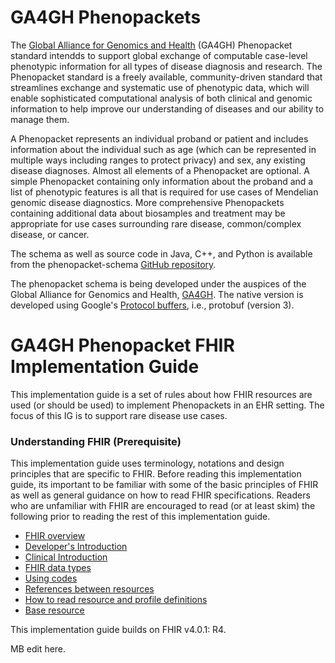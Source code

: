 # GA4GH Phenopackets

The [Global Alliance for Genomics and Health](https://www.ga4gh.org/) (GA4GH) Phenopacket standard intendds to support global exchange of computable case-level phenotypic information for all types of disease diagnosis and research. The Phenopacket standard is a freely available, community-driven standard that streamlines exchange and systematic use of phenotypic data, which will enable sophisticated computational analysis of both clinical and genomic information to help improve our understanding of diseases and our ability to manage them.

A Phenopacket represents an individual proband or patient and includes information about the individual such as age (which can be represented in multiple ways including ranges to protect privacy) and sex, any existing disease diagnoses. Almost all elements of a Phenopacket are optional. A simple Phenopacket containing only information about the proband and a list of phenotypic features is all that is required for use cases of Mendelian genomic disease diagnostics. More comprehensive Phenopackets containing additional data about biosamples and treatment may be appropriate for use cases surrounding rare disease, common/complex disease, or cancer.

The schema as well as source code in Java, C++, and Python is available from the phenopacket-schema [GitHub repository](https://github.com/phenopackets/phenopacket-schema).

The phenopacket schema is being developed under the auspices of the Global Alliance for Genomics and Health, [GA4GH](https://www.ga4gh.org/). The native version is developed using Google's [Protocol buffers](https://developers.google.com/protocol-buffers), i.e., protobuf (version 3).


# GA4GH Phenopacket FHIR Implementation Guide

This implementation guide is a set of rules about how FHIR resources are used (or should be used) to implement Phenopackets in an EHR setting. The focus of this IG is to support rare disease use cases.


### Understanding FHIR (Prerequisite)

This implementation guide uses terminology, notations and design principles that are specific to FHIR. Before reading this implementation guide, its important to be familiar with some of the basic principles of FHIR as well as general guidance on how to read FHIR specifications. Readers who are unfamiliar with FHIR are encouraged to read (or at least skim) the following prior to reading the rest of this implementation guide.

- [FHIR overview](http://hl7.org/fhir/overview.html)
- [Developer's Introduction](http://hl7.org/fhir/overview-dev.html)
- [Clinical Introduction](http://hl7.org/fhir/overview-clinical.html)
- [FHIR data types](http://hl7.org/fhir/datatypes.html)
- [Using codes](http://hl7.org/fhir/terminologies.html)
- [References between resources](http://hl7.org/fhir/references.html)
- [How to read resource and profile definitions](http://hl7.org/fhir/formats.html)
- [Base resource](http://hl7.org/fhir/resource.html)

This implementation guide builds on FHIR v4.0.1: R4.

MB edit here.

